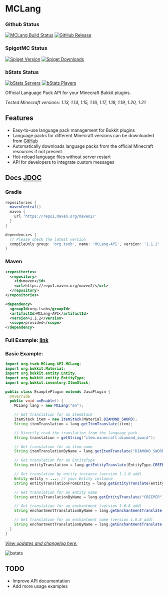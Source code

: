 # MCLang 

### Github Status
[![MCLang Build Status](https://img.shields.io/github/actions/workflow/status/0obriano0/MCLang/build.yml)](https://github.com/0obriano0/MCLang/actions) [![GitHub Release](https://img.shields.io/github/v/release/0obriano0/MCLang)](https://github.com/0obriano0/MCLang/releases)

### SpigotMC Status
[![Spiget Version](https://img.shields.io/spiget/version/125883?color=yellow)](https://www.spigotmc.org/resources/mclang.125883/) [![Spiget Downloads](https://img.shields.io/spiget/downloads/125883?color=yellow)](https://www.spigotmc.org/resources/mclang.125883/)

### bStats Status
[![bStats Servers](https://img.shields.io/bstats/servers/26149.svg?color=green&label=OnlineServers&style=plastic)](https://bstats.org/plugin/bukkit/MCLang) [![bStats Players](https://img.shields.io/bstats/players/26149.svg?color=green&label=OnlinePlayers&style=plastic)](https://bstats.org/plugin/bukkit/MCLang)

Official Language Pack API for your Minecraft Bukkit plugins.

*Tested Minecraft versions: 1.13, 1.14, 1.15, 1.16, 1.17, 1.18, 1.19, 1.20, 1.21*

## Features
* Easy-to-use language pack management for Bukkit plugins
* Language packs for different Minecraft versions can be downloaded from [GitHub](https://github.com/0obriano0/MCLang/tree/main/Local%20Language%20Pack)
* Automatically downloads language packs from the official Minecraft resources if not present
* Hot-reload language files without server restart
* API for developers to integrate custom messages

## Docs [JDOC](https://0obriano0.github.io/MCLang/)

### Gradle
```gradle
repositories {
  mavenCentral()
  maven {
    url 'https://repo1.maven.org/maven2/'
  }
}

dependencies {
  // Please check the latest version
  compileOnly group: 'org.tsob', name: 'MCLang-API', version: '1.1.2'
}
```

### Maven
```xml
<repositories>
  <repository>
    <id>maven</id>
    <url>https://repo1.maven.org/maven2/</url>
  </repository>
</repositories>

<dependency>
  <groupId>org.tsob</groupId>
  <artifactId>MCLang-API</artifactId>
  <version>1.1.2</version>
  <scope>provided</scope>
</dependency>
```
### Full Example: [link](https://github.com/0obriano0/MCLang-example)
### Basic Example: 
```java
import org.tsob.MCLang.API.MCLang;
import org.bukkit.Material;
import org.bukkit.entity.Entity;
import org.bukkit.entity.EntityType;
import org.bukkit.inventory.ItemStack;

public class ExamplePlugin extends JavaPlugin {
  @Override
  public void onEnable() {
    MCLang lang = new MCLang("en");

    // Get translation for an ItemStack
    ItemStack item = new ItemStack(Material.DIAMOND_SWORD);
    String itemTranslation = lang.getItemTranslate(item);

    // Directly read the translation from the language pack.
    String translation = getString("item.minecraft.diamond_sword");

    // Get translation for an item name
    String itemTranslationByName = lang.getItemTranslate("DIAMOND_SWORD");

    // Get translation for an EntityType
    String entityTranslation = lang.getEntityTranslate(EntityType.CREEPER);

    // Get translation by entity instance (version 1.1.0 add)
    Entity entity = ...; // your Entity instance
    String entityTranslationFromEntity = lang.getEntityTranslate(entity);

    // Get translation for an entity name
    String entityTranslationByName = lang.getEntityTranslate("CREEPER");

    // Get translation for an enchantment (version 1.0.8 add)
    String enchantmentTranslationByName = lang.getEnchantmentTranslate(Enchantment.SILK_TOUCH);

    // Get translation for an enchantment name (version 1.0.8 add)
    String enchantmentTranslationByName = lang.getEnchantmentTranslate("SILK_TOUCH");
  }
}
```

*[View updates and changelog here.](https://github.com/0obriano0/MCLang/tree/main/update.md)*

![bstats](https://bstats.org/signatures/bukkit/MCLang.svg)

## TODO
* Improve API documentation
* Add more usage examples

